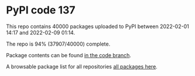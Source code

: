 # PyPI code 137

This repo contains 40000 packages uploaded to PyPI between 
2022-02-01 14:17 and 2022-02-09 01:14.

The repo is 94% (37907/40000) complete.

Package contents can be found [in the code branch](https://github.com/pypi-data/pypi-mirror-137/tree/code/packages).

A browsable package list for all repositories [all packages here](https://pypi-data.github.io/website/repositories/pypi-mirror-137).


